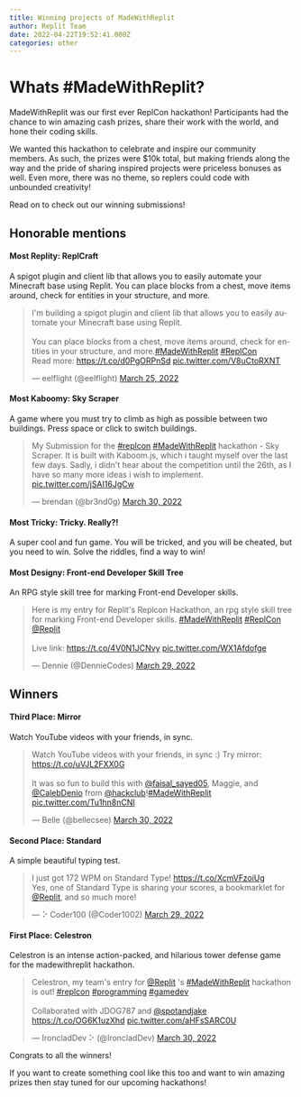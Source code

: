```yaml
---
title: Winning projects of MadeWithReplit 
author: Replit Team
date: 2022-04-22T19:52:41.000Z
categories: other
---
```


# Whats #MadeWithReplit? 
MadeWithReplit was our first ever ReplCon hackathon! Participants had the chance to win amazing cash prizes, share their work with the world, and hone their coding skills.

We wanted this hackathon to celebrate and inspire our community members. As such, the prizes were $10k total, but making friends along the way and the pride of sharing inspired projects were priceless bonuses as well. Even more, there was no theme, so replers could code with unbounded creativity! 

Read on to check out our winning submissions! 

## Honorable mentions 
#### Most Replity: ReplCraft
A spigot plugin and client lib that allows you to easily automate your Minecraft base using Replit. You can place blocks from a chest, move items around, check for entities in your structure, and more.
 

<blockquote class="twitter-tweet"><p lang="en" dir="ltr">I&#39;m building a spigot plugin and client lib that allows you to easily automate your Minecraft base using Replit.<br><br>You can place blocks from a chest, move items around, check for entities in your structure, and more.<a href="https://twitter.com/hashtag/MadeWithReplit?src=hash&amp;ref_src=twsrc%5Etfw">#MadeWithReplit</a> <a href="https://twitter.com/hashtag/ReplCon?src=hash&amp;ref_src=twsrc%5Etfw">#ReplCon</a><br>Read more: <a href="https://t.co/d0PgORPnSd">https://t.co/d0PgORPnSd</a> <a href="https://t.co/V8uCtoRXNT">pic.twitter.com/V8uCtoRXNT</a></p>&mdash; eelflight (@eelflight) <a href="https://twitter.com/eelflight/status/1507485380857061377?ref_src=twsrc%5Etfw">March 25, 2022</a></blockquote> <script async src="https://platform.twitter.com/widgets.js" charset="utf-8"></script> 

#### Most Kaboomy: Sky Scraper
A game where you must try to climb as high as possible between two buildings. Press space or click to switch buildings.

<blockquote class="twitter-tweet"><p lang="en" dir="ltr">My Submission for the <a href="https://twitter.com/hashtag/replcon?src=hash&amp;ref_src=twsrc%5Etfw">#replcon</a> <a href="https://twitter.com/hashtag/MadeWithReplit?src=hash&amp;ref_src=twsrc%5Etfw">#MadeWithReplit</a> hackathon - Sky Scraper. It is built with Kaboom.js, which i taught myself over the last few days. Sadly, i didn&#39;t hear about the competition until the 26th, as I have so many more ideas i wish to implement. <a href="https://t.co/jSAI16JgCw">pic.twitter.com/jSAI16JgCw</a></p>&mdash; brendan (@br3nd0g) <a href="https://twitter.com/br3nd0g/status/1509068140885549058?ref_src=twsrc%5Etfw">March 30, 2022</a></blockquote> <script async src="https://platform.twitter.com/widgets.js" charset="utf-8"></script> 

#### Most Tricky: Tricky. Really?!
A super cool and fun game. You will be tricked, and you will be cheated, but you need to win. Solve the riddles, find a way to win!

#### Most Designy: Front-end Developer Skill Tree 
An RPG style skill tree for marking Front-end Developer skills. 

<blockquote class="twitter-tweet"><p lang="en" dir="ltr">Here is my entry for Replit&#39;s Replcon Hackathon, an rpg style skill tree for marking Front-end Developer skills. <a href="https://twitter.com/hashtag/MadeWithReplit?src=hash&amp;ref_src=twsrc%5Etfw">#MadeWithReplit</a> <a href="https://twitter.com/hashtag/ReplCon?src=hash&amp;ref_src=twsrc%5Etfw">#ReplCon</a> <a href="https://twitter.com/Replit?ref_src=twsrc%5Etfw">@Replit</a> <br><br>Live link: <a href="https://t.co/4V0N1JCNvy">https://t.co/4V0N1JCNvy</a> <a href="https://t.co/WX1Afdofge">pic.twitter.com/WX1Afdofge</a></p>&mdash; Dennie (@DennieCodes) <a href="https://twitter.com/DennieCodes/status/1508903992063057922?ref_src=twsrc%5Etfw">March 29, 2022</a></blockquote> <script async src="https://platform.twitter.com/widgets.js" charset="utf-8"></script> 

## Winners 
#### Third Place: Mirror
Watch YouTube videos with your friends, in sync.

<blockquote class="twitter-tweet"><p lang="en" dir="ltr">Watch YouTube videos with your friends, in sync :) Try mirror: <a href="https://t.co/uVJL2FXX0G">https://t.co/uVJL2FXX0G</a><br><br>It was so fun to build this with <a href="https://twitter.com/faisal_sayed05?ref_src=twsrc%5Etfw">@faisal_sayed05</a>, Maggie, and <a href="https://twitter.com/CalebDenio?ref_src=twsrc%5Etfw">@CalebDenio</a> from <a href="https://twitter.com/hackclub?ref_src=twsrc%5Etfw">@hackclub</a>!<a href="https://twitter.com/hashtag/MadeWithReplit?src=hash&amp;ref_src=twsrc%5Etfw">#MadeWithReplit</a> <a href="https://t.co/Tu1hn8nCNI">pic.twitter.com/Tu1hn8nCNI</a></p>&mdash; Belle (@bellecsee) <a href="https://twitter.com/bellecsee/status/1509183732107776000?ref_src=twsrc%5Etfw">March 30, 2022</a></blockquote> <script async src="https://platform.twitter.com/widgets.js" charset="utf-8"></script> 

#### Second Place: Standard

A simple beautiful typing test.
<blockquote class="twitter-tweet"><p lang="en" dir="ltr">I just got 172 WPM on Standard Type! <a href="https://t.co/XcmVFzoiUg">https://t.co/XcmVFzoiUg</a><br>Yes, one of Standard Type is sharing your scores, a bookmarklet for <a href="https://twitter.com/Replit?ref_src=twsrc%5Etfw">@Replit</a>, and so much more!</p>&mdash; ⠕ Coder100 (@Coder1002) <a href="https://twitter.com/Coder1002/status/1508672528688025604?ref_src=twsrc%5Etfw">March 29, 2022</a></blockquote> <script async src="https://platform.twitter.com/widgets.js" charset="utf-8"></script> 

#### First Place: Celestron
Celestron is an intense action-packed, and hilarious tower defense game for the madewithreplit hackathon. 

<blockquote class="twitter-tweet"><p lang="en" dir="ltr">Celestron, my team&#39;s entry for <a href="https://twitter.com/Replit?ref_src=twsrc%5Etfw">@Replit</a> &#39;s <a href="https://twitter.com/hashtag/MadeWithReplit?src=hash&amp;ref_src=twsrc%5Etfw">#MadeWithReplit</a> hackathon is out! <a href="https://twitter.com/hashtag/replcon?src=hash&amp;ref_src=twsrc%5Etfw">#replcon</a> <a href="https://twitter.com/hashtag/programming?src=hash&amp;ref_src=twsrc%5Etfw">#programming</a> <a href="https://twitter.com/hashtag/gamedev?src=hash&amp;ref_src=twsrc%5Etfw">#gamedev</a> <br><br>Collaborated with JDOG787 and <a href="https://twitter.com/spotandjake?ref_src=twsrc%5Etfw">@spotandjake</a> <a href="https://t.co/OG6K1uzXhd">https://t.co/OG6K1uzXhd</a> <a href="https://t.co/aHFsSARC0U">pic.twitter.com/aHFsSARC0U</a></p>&mdash; IroncladDev ⠕ (@IroncladDev) <a href="https://twitter.com/IroncladDev/status/1509191640417775616?ref_src=twsrc%5Etfw">March 30, 2022</a></blockquote> <script async src="https://platform.twitter.com/widgets.js" charset="utf-8"></script> 


Congrats to all the winners!  

If you want to create something cool like this too and want to win amazing prizes then stay tuned for our upcoming hackathons! 

